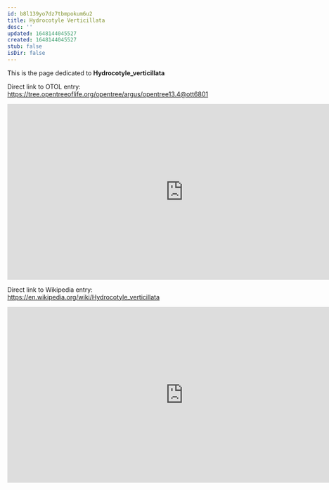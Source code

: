 ```yaml
---
id: b8l139yo7dz7tbmpokum6u2
title: Hydrocotyle Verticillata
desc: ''
updated: 1648144045527
created: 1648144045527
stub: false
isDir: false
---
```

This is the page dedicated to **Hydrocotyle_verticillata**


Direct link to OTOL entry: https://tree.opentreeoflife.org/opentree/argus/opentree13.4@ott6801



<html>
    <body>
    <iframe src="https://tree.opentreeoflife.org/opentree/argus/opentree13.4@ott6801"
    width="800" height="400" frameborder="0" allowfullscreen> </iframe>
    </body>
</html>
    


Direct link to Wikipedia entry: https://en.wikipedia.org/wiki/Hydrocotyle_verticillata



<html>
    <body>
    <iframe src="https://en.wikipedia.org/wiki/Hydrocotyle_verticillata"
    width="800" height="400" frameborder="0" allowfullscreen> </iframe>
    </body>
</html>
    
